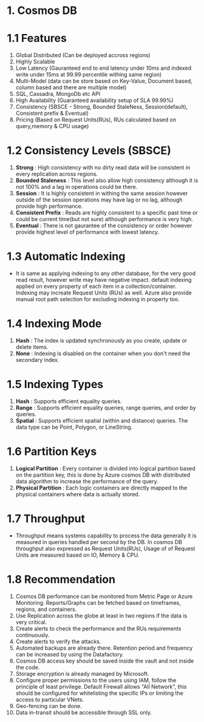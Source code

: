 # 1. Cosmos DB
# 1.1 Features
  1. Global Distributed (Can be deployed accross regions)
  2. Highly Scalable
  3. Low Latency (Gauranteed end to end latency under 10ms and indexed write under 15ms at 99.99 percentile withing same region)  
  4. Multi-Model (data can be store based on Key-Value, Document based, column based and there are multiple model)
  5. SQL, Cassadra, MongoDb etc API
  6. High Availability (Guaranteed availability setup of SLA 99.99%)
  7. Consistency (SBSCE - Strong, Bounded StaleNess, Session(default), Consistent prefix & Eventual)
  8. Pricing (Based on Request Units(RUs), RUs calculated based on query,memory & CPU usage)
  
# 1.2 Consistency Levels (SBSCE)
  1. <b>Strong</b> : High consistency with no dirty read data will be consistent in every replication across regions.
  2. <b>Bounded Staleness</b> : This level also allow high consistency although it is not 100% and a lag in operations could be there.
  3. <b>Session</b> : It is highly consistent in withing the same session however outside of the session operations may have lag or no lag, although provide high performance.
  4. <b>Consistent Prefix</b> : Reads are highly consistent to a specific past time or could be current time(but not sure) although performance is very high.
  5. <b>Eventual</b> : There is not gaurantee of the consistency or order however provide highest level of performance with lowest latency.

# 1.3 Automatic Indexing
  * It is same as applying indexing to any other database, for the very good read result, however write may have negative impact.
  default indexing applied on every property of each item in a collection/container. Indexing may increate Request Units (RUs) as well.
  Azure also provide manual root path selection for excluding indexing in property too.
 
# 1.4 Indexing Mode
  1. <b>Hash</b> : The index is updated synchronously as you create, update or delete items.
  2. <b>None</b> : Indexing is disabled on the container when you don't need the secondary index.

# 1.5 Indexing Types
  1. <b>Hash</b> : Supports efficient equality queries.
  2. <b>Range</b> : Supports efficient equality queries, range queries, and order by queries.
  3. <b>Spatial</b> : Supports efficient spatial (within and distance) queries. The data type can be Point, Polygon, or LineString.

# 1.6 Partition Keys
  1. <b>Logical Partition</b> : Every container is divided into logical partition based on the partition key, this is done by Azure cosmos DB with distributed data algorithm to increase the performance of the query.
  2. <b>Physical Partition</b> :  Each logic containers are directly mapped to the physical containers where data is actually stored. 

# 1.7 Throughput
  * Throughput means systems capability to process the data generally it is measured in queries handled per second by the DB. In cosmos DB throughput also expressed as Request Units(RUs), Usage of of Request Units are measured based on IO, Memory & CPU.

# 1.8 Recommendation
  1. Cosmos DB performance can be monitored from Metric Page or Azure Monitoring. Reports/Graphs can be fetched based on timeframes, regions, and containers.
  2. Use Replication across the globe at least in two regions if the data is very critical.
  3. Create alerts to check the performance and the RUs requirements continuously.
  4. Create alerts to verify the attacks.
  5. Automated backups are already there. Retention period and frequency can be increased by using the Datafactory.
  6. Cosmos DB access key should be saved inside the vault and not inside the code.
  7. Storage encryption is already managed by Microsoft.
  8. Configure proper permissions to the users using IAM, follow the principle of least privilege.
Default Firewall allows "All Network", this should be configured for whitelisting the specific IPs or limiting the access to particular VNets.
  9. Geo-fencing can be done.
  10. Data in-transit should be accessible through SSL only.

